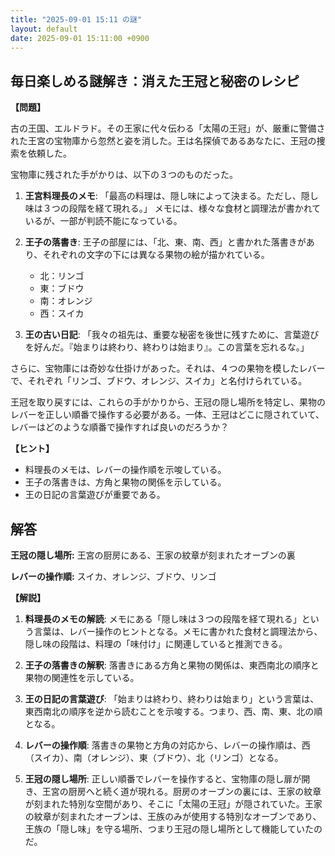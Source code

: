 ```yaml
---
title: "2025-09-01 15:11 の謎"
layout: default
date: 2025-09-01 15:11:00 +0900
---
```

## 毎日楽しめる謎解き：消えた王冠と秘密のレシピ

**【問題】**

古の王国、エルドラド。その王家に代々伝わる「太陽の王冠」が、厳重に警備された王宮の宝物庫から忽然と姿を消した。王は名探偵であるあなたに、王冠の捜索を依頼した。

宝物庫に残された手がかりは、以下の３つのものだった。

1.  **王宮料理長のメモ**:
    「最高の料理は、隠し味によって決まる。ただし、隠し味は３つの段階を経て現れる。」
    メモには、様々な食材と調理法が書かれているが、一部が判読不能になっている。

2.  **王子の落書き**:
    王子の部屋には、「北、東、南、西」と書かれた落書きがあり、それぞれの文字の下には異なる果物の絵が描かれている。
    *   北：リンゴ
    *   東：ブドウ
    *   南：オレンジ
    *   西：スイカ

3.  **王の古い日記**:
    「我々の祖先は、重要な秘密を後世に残すために、言葉遊びを好んだ。『始まりは終わり、終わりは始まり』。この言葉を忘れるな。」

さらに、宝物庫には奇妙な仕掛けがあった。それは、４つの果物を模したレバーで、それぞれ「リンゴ、ブドウ、オレンジ、スイカ」と名付けられている。

王冠を取り戻すには、これらの手がかりから、王冠の隠し場所を特定し、果物のレバーを正しい順番で操作する必要がある。一体、王冠はどこに隠されていて、レバーはどのような順番で操作すれば良いのだろうか？

**【ヒント】**

*   料理長のメモは、レバーの操作順を示唆している。
*   王子の落書きは、方角と果物の関係を示している。
*   王の日記の言葉遊びが重要である。

## 解答

**王冠の隠し場所:** 王宮の厨房にある、王家の紋章が刻まれたオーブンの裏

**レバーの操作順:** スイカ、オレンジ、ブドウ、リンゴ

**【解説】**

1.  **料理長のメモの解読**: メモにある「隠し味は３つの段階を経て現れる」という言葉は、レバー操作のヒントとなる。メモに書かれた食材と調理法から、隠し味の段階は、料理の「味付け」に関連していると推測できる。

2.  **王子の落書きの解釈**: 落書きにある方角と果物の関係は、東西南北の順序と果物の関連性を示している。

3.  **王の日記の言葉遊び**: 「始まりは終わり、終わりは始まり」という言葉は、東西南北の順序を逆から読むことを示唆する。つまり、西、南、東、北の順となる。

4.  **レバーの操作順**: 落書きの果物と方角の対応から、レバーの操作順は、西（スイカ）、南（オレンジ）、東（ブドウ）、北（リンゴ）となる。

5.  **王冠の隠し場所**: 正しい順番でレバーを操作すると、宝物庫の隠し扉が開き、王宮の厨房へと続く道が現れる。厨房のオーブンの裏には、王家の紋章が刻まれた特別な空間があり、そこに「太陽の王冠」が隠されていた。王家の紋章が刻まれたオーブンは、王族のみが使用する特別なオーブンであり、王族の「隠し味」を守る場所、つまり王冠の隠し場所として機能していたのだ。
